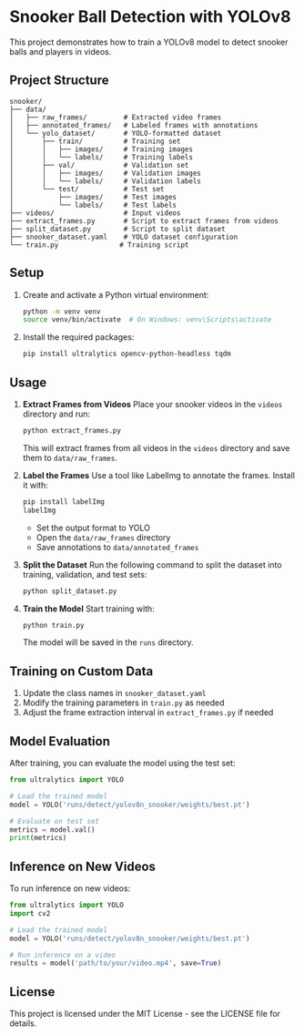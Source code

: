 # Snooker Ball Detection with YOLOv8

This project demonstrates how to train a YOLOv8 model to detect snooker balls and players in videos.

## Project Structure

```
snooker/
├── data/
│   ├── raw_frames/         # Extracted video frames
│   ├── annotated_frames/   # Labeled frames with annotations
│   └── yolo_dataset/       # YOLO-formatted dataset
│       ├── train/          # Training set
│       │   ├── images/     # Training images
│       │   └── labels/     # Training labels
│       ├── val/            # Validation set
│       │   ├── images/     # Validation images
│       │   └── labels/     # Validation labels
│       └── test/           # Test set
│           ├── images/     # Test images
│           └── labels/     # Test labels
├── videos/                 # Input videos
├── extract_frames.py       # Script to extract frames from videos
├── split_dataset.py        # Script to split dataset
├── snooker_dataset.yaml    # YOLO dataset configuration
└── train.py               # Training script
```

## Setup

1. Create and activate a Python virtual environment:
   ```bash
   python -m venv venv
   source venv/bin/activate  # On Windows: venv\Scripts\activate
   ```

2. Install the required packages:
   ```bash
   pip install ultralytics opencv-python-headless tqdm
   ```

## Usage

1. **Extract Frames from Videos**
   Place your snooker videos in the `videos` directory and run:
   ```bash
   python extract_frames.py
   ```
   This will extract frames from all videos in the `videos` directory and save them to `data/raw_frames`.

2. **Label the Frames**
   Use a tool like LabelImg to annotate the frames. Install it with:
   ```bash
   pip install labelImg
   labelImg
   ```
   - Set the output format to YOLO
   - Open the `data/raw_frames` directory
   - Save annotations to `data/annotated_frames`

3. **Split the Dataset**
   Run the following command to split the dataset into training, validation, and test sets:
   ```bash
   python split_dataset.py
   ```

4. **Train the Model**
   Start training with:
   ```bash
   python train.py
   ```
   The model will be saved in the `runs` directory.

## Training on Custom Data

1. Update the class names in `snooker_dataset.yaml`
2. Modify the training parameters in `train.py` as needed
3. Adjust the frame extraction interval in `extract_frames.py` if needed

## Model Evaluation

After training, you can evaluate the model using the test set:

```python
from ultralytics import YOLO

# Load the trained model
model = YOLO('runs/detect/yolov8n_snooker/weights/best.pt')

# Evaluate on test set
metrics = model.val()
print(metrics)
```

## Inference on New Videos

To run inference on new videos:

```python
from ultralytics import YOLO
import cv2

# Load the trained model
model = YOLO('runs/detect/yolov8n_snooker/weights/best.pt')

# Run inference on a video
results = model('path/to/your/video.mp4', save=True)
```

## License

This project is licensed under the MIT License - see the LICENSE file for details.
